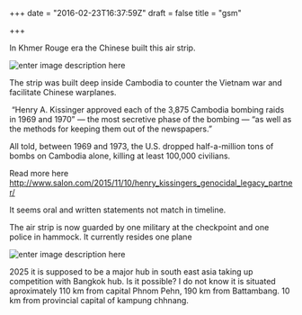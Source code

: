 +++
date = "2016-02-23T16:37:59Z"
draft = false
title = "gsm"

+++
In Khmer Rouge era the Chinese built this air strip.

![enter image description here][1]


The strip was built deep inside Cambodia to counter the Vietnam war and facilitate Chinese warplanes.

 “Henry A. Kissinger approved each of the 3,875 Cambodia bombing raids in 1969 and 1970” — the most secretive phase of the bombing — “as well as the methods for keeping them out of the newspapers.”

All told, between 1969 and 1973, the U.S. dropped half-a-million tons of bombs on Cambodia alone, killing at least 100,000 civilians. 

Read more here
http://www.salon.com/2015/11/10/henry_kissingers_genocidal_legacy_partner/

It seems oral and written statements not match in timeline.  

The air strip is now guarded by one military at the checkpoint and one police in hammock. It currently resides one plane

![enter image description here][2]


2025 it is supposed to be a major hub in south east asia taking up competition with Bangkok hub. Is it possible?  I do not know it is situated aproximately 110 km from capital Phnom Pehn, 190 km from Battambang. 10 km from provincial capital of kampung chhnang.



<div id="disqus_thread"></div>
<script>
    /**
     *  RECOMMENDED CONFIGURATION VARIABLES: EDIT AND UNCOMMENT THE SECTION BELOW TO INSERT DYNAMIC VALUES FROM YOUR PLATFORM OR CMS.
     *  LEARN WHY DEFINING THESE VARIABLES IS IMPORTANT: https://disqus.com/admin/universalcode/#configuration-variables
     */
    /*
    var disqus_config = function () {
        this.page.url = PAGE_URL;  // Replace PAGE_URL with your page's canonical URL variable
        this.page.identifier = PAGE_IDENTIFIER; // Replace

[1]: /images/12697273_1323105704381487_4152874675511216701_o.jpg
[2]: /images/12729239_1323268787698512_7866697459634217947_n.jpg
